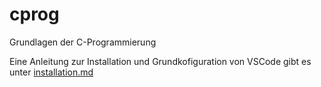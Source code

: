 # cprog
Grundlagen der C-Programmierung

Eine Anleitung zur Installation und Grundkofiguration von VSCode gibt es unter [installation.md](https://github.com/hshf1/cprog/blob/main/installation.md)
